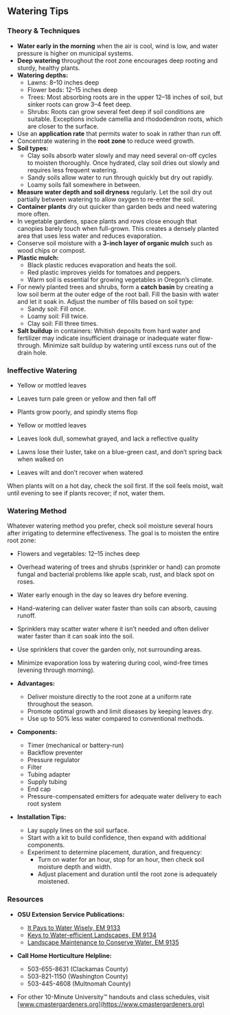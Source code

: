 ## Watering Tips

### Theory & Techniques

- **Water early in the morning** when the air is cool, wind is low, and water pressure is higher on municipal systems.
- **Deep watering** throughout the root zone encourages deep rooting and sturdy, healthy plants.
- **Watering depths:**
  - Lawns: 8–10 inches deep
  - Flower beds: 12–15 inches deep
  - Trees: Most absorbing roots are in the upper 12–18 inches of soil, but sinker roots can grow 3–4 feet deep.
  - Shrubs: Roots can grow several feet deep if soil conditions are suitable. Exceptions include camellia and rhododendron roots, which are closer to the surface.
- Use an **application rate** that permits water to soak in rather than run off.
- Concentrate watering in the **root zone** to reduce weed growth.
- **Soil types:**
  - Clay soils absorb water slowly and may need several on-off cycles to moisten thoroughly. Once hydrated, clay soil dries out slowly and requires less frequent watering.
  - Sandy soils allow water to run through quickly but dry out rapidly.
  - Loamy soils fall somewhere in between.
- **Measure water depth and soil dryness** regularly. Let the soil dry out partially between watering to allow oxygen to re-enter the soil.
- **Container plants** dry out quicker than garden beds and need watering more often.
- In vegetable gardens, space plants and rows close enough that canopies barely touch when full-grown. This creates a densely planted area that uses less water and reduces evaporation.
- Conserve soil moisture with a **3-inch layer of organic mulch** such as wood chips or compost.
- **Plastic mulch:**
  - Black plastic reduces evaporation and heats the soil.
  - Red plastic improves yields for tomatoes and peppers.
  - Warm soil is essential for growing vegetables in Oregon’s climate.
- For newly planted trees and shrubs, form a **catch basin** by creating a low soil berm at the outer edge of the root ball. Fill the basin with water and let it soak in. Adjust the number of fills based on soil type:
  - Sandy soil: Fill once.
  - Loamy soil: Fill twice.
  - Clay soil: Fill three times.
- **Salt buildup** in containers: Whitish deposits from hard water and fertilizer may indicate insufficient drainage or inadequate water flow-through. Minimize salt buildup by watering until excess runs out of the drain hole.

### Ineffective Watering


- Yellow or mottled leaves
- Leaves turn pale green or yellow and then fall off
- Plants grow poorly, and spindly stems flop


- Yellow or mottled leaves
- Leaves look dull, somewhat grayed, and lack a reflective quality
- Lawns lose their luster, take on a blue-green cast, and don’t spring back when walked on
- Leaves wilt and don’t recover when watered

When plants wilt on a hot day, check the soil first. If the soil feels moist, wait until evening to see if plants recover; if not, water them.

### Watering Method

Whatever watering method you prefer, check soil moisture several hours after irrigating to determine effectiveness. The goal is to moisten the entire root zone:

- Flowers and vegetables: 12–15 inches deep


- Overhead watering of trees and shrubs (sprinkler or hand) can promote fungal and bacterial problems like apple scab, rust, and black spot on roses.
- Water early enough in the day so leaves dry before evening.


- Hand-watering can deliver water faster than soils can absorb, causing runoff.


- Sprinklers may scatter water where it isn’t needed and often deliver water faster than it can soak into the soil.
- Use sprinklers that cover the garden only, not surrounding areas.
- Minimize evaporation loss by watering during cool, wind-free times (evening through morning).


- **Advantages:**
  - Deliver moisture directly to the root zone at a uniform rate throughout the season.
  - Promote optimal growth and limit diseases by keeping leaves dry.
  - Use up to 50% less water compared to conventional methods.
- **Components:**
  - Timer (mechanical or battery-run)
  - Backflow preventer
  - Pressure regulator
  - Filter
  - Tubing adapter
  - Supply tubing
  - End cap
  - Pressure-compensated emitters for adequate water delivery to each root system
- **Installation Tips:**
  - Lay supply lines on the soil surface.
  - Start with a kit to build confidence, then expand with additional components.
  - Experiment to determine placement, duration, and frequency:
    - Turn on water for an hour, stop for an hour, then check soil moisture depth and width.
    - Adjust placement and duration until the root zone is adequately moistened.

### Resources

- **OSU Extension Service Publications:**
  - [It Pays to Water Wisely, EM 9133](https://catalog.extension.oregonstate.edu/)
  - [Keys to Water-efficient Landscapes, EM 9134](https://catalog.extension.oregonstate.edu/)
  - [Landscape Maintenance to Conserve Water, EM 9135](https://catalog.extension.oregonstate.edu/)


- **Call Home Horticulture Helpline:**
  - 503-655-8631 (Clackamas County)
  - 503-821-1150 (Washington County)
  - 503-445-4608 (Multnomah County)
- For other 10-Minute University™ handouts and class schedules, visit [www.cmastergardeners.org](https://www.cmastergardeners.org)
